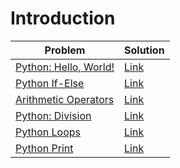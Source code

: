 # Introduction

| Problem                                      | Solution                     |
| -------------------------------------------- | ---------------------------- |
| [Python: Hello, World!][hello_world]         | [Link](say-hello-world)      |
| [Python If-Else][if_else]                    | [Link](if-else)              |
| [Arithmetic Operators][arithmetic_operators] | [Link](arithmetic-operators) |
| [Python: Division][division]                 | [Link](division)             |
| [Python Loops][loops]                        | [Link](loops)                |
| [Python Print][print]                        | [Link](print)                |

[hello_world]: https://www.hackerrank.com/challenges/py-hello-world/
[if_else]: https://www.hackerrank.com/challenges/py-if-else/
[arithmetic_operators]: https://www.hackerrank.com/challenges/python-arithmetic-operators/
[division]: https://www.hackerrank.com/challenges/python-division/
[loops]: https://www.hackerrank.com/challenges/python-loops/
[print]: https://www.hackerrank.com/challenges/python-print/
